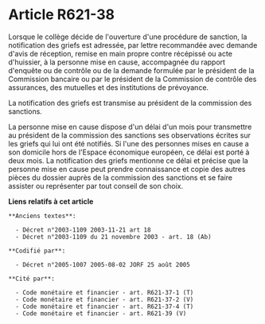 # Article R621-38

Lorsque le collège décide de l'ouverture d'une procédure de sanction, la notification des griefs est adressée, par lettre
recommandée avec demande d'avis de réception, remise en main propre contre récépissé ou acte d'huissier, à la personne mise
en cause, accompagnée du rapport d'enquête ou de contrôle ou de la demande formulée par le président de la Commission
bancaire ou par le président de la Commission de contrôle des assurances, des mutuelles et des institutions de prévoyance.

La notification des griefs est transmise au président de la commission des sanctions.

La personne mise en cause dispose d'un délai d'un mois pour transmettre au président de la commission des sanctions ses
observations écrites sur les griefs qui lui ont été notifiés. Si l'une des personnes mises en cause a son domicile hors de
l'Espace économique européen, ce délai est porté à deux mois. La notification des griefs mentionne ce délai et précise que la
personne mise en cause peut prendre connaissance et copie des autres pièces du dossier auprès de la commission des sanctions
et se faire assister ou représenter par tout conseil de son choix.

**Liens relatifs à cet article**

	**Anciens textes**:

	  - Décret n°2003-1109 2003-11-21 art 18
	  - Décret n°2003-1109 du 21 novembre 2003 - art. 18 (Ab)

	**Codifié par**:

	  - Décret n°2005-1007 2005-08-02 JORF 25 août 2005

	**Cité par**:

	  - Code monétaire et financier - art. R621-37-1 (T)
	  - Code monétaire et financier - art. R621-37-2 (V)
	  - Code monétaire et financier - art. R621-37-4 (T)
	  - Code monétaire et financier - art. R621-39 (V)
